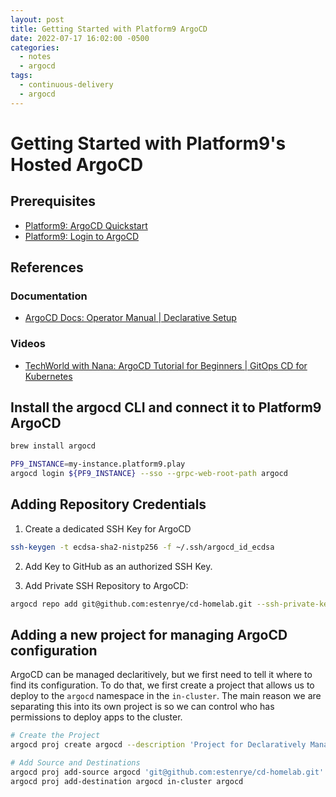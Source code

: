 ```yaml
---
layout: post
title: Getting Started with Platform9 ArgoCD
date: 2022-07-17 16:02:00 -0500
categories:
  - notes
  - argocd
tags:
  - continuous-delivery
  - argocd
---
```


# Getting Started with Platform9's Hosted ArgoCD

## Prerequisites

- [Platform9: ArgoCD Quickstart](https://platform9.com/docs/argo/argocd-quickstart)
- [Platform9: Login to ArgoCD](https://platform9.com/docs/argo/login-to-argocd)

## References

### Documentation

- [ArgoCD Docs: Operator Manual | Declarative Setup](https://argo-cd.readthedocs.io/en/stable/operator-manual/declarative-setup)

### Videos

- [TechWorld with Nana: ArgoCD Tutorial for Beginners | GitOps CD for Kubernetes](https://youtu.be/MeU5_k9ssrs)
## Install the argocd CLI and connect it to Platform9 ArgoCD

```bash
brew install argocd

PF9_INSTANCE=my-instance.platform9.play
argocd login ${PF9_INSTANCE} --sso --grpc-web-root-path argocd
```

## Adding Repository Credentials

1. Create a dedicated SSH Key for ArgoCD

```bash
ssh-keygen -t ecdsa-sha2-nistp256 -f ~/.ssh/argocd_id_ecdsa
```

2. Add Key to GitHub as an authorized SSH Key.

3. Add Private SSH Repository to ArgoCD:

```bash
argocd repo add git@github.com:estenrye/cd-homelab.git --ssh-private-key-path ~/.ssh/argocd_id_ecdsa
```

## Adding a new project for managing ArgoCD configuration

ArgoCD can be managed declaritively, but we first need to tell it where to find 
its configuration.  To do that, we first create a project that allows us to
deploy to the `argocd` namespace in the `in-cluster`.  The main reason we are
separating this into its own project is so we can control who has permissions
to deploy apps to the cluster.

```bash
# Create the Project
argocd proj create argocd --description 'Project for Declaratively Managing ArgoCD'

# Add Source and Destinations
argocd proj add-source argocd 'git@github.com:estenrye/cd-homelab.git'
argocd proj add-destination argocd in-cluster argocd
```

